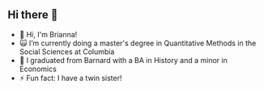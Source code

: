 ## Hi there 👋
- 🔅 Hi, I'm Brianna!
- 🙀 I’m currently doing a master's degree in Quantitative Methods in the Social Sciences at Columbia
- 👯 I graduated from Barnard with a BA in History and a minor in Economics 
- ⚡ Fun fact: I have a twin sister! 
